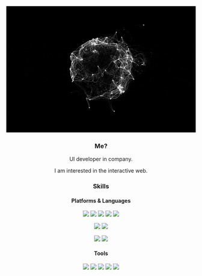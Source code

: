 <div align="center">
<img src="./gif.gif" />
<!-- <img src="https://capsule-render.vercel.app/api?type=waving&color=black&height=300&section=header&text=Oilpainting's%20SketchBook&fontSize=50&fontColor=000&animation=fadeIn&stroke=fff&strokeWidth=1" /> -->
  
<h3>Me?</h3>
  <p>UI developer in company.</p>
  <p>I am interested in the interactive web.</p>
  
<h3>Skills</h3>
<h4>Platforms & Languages</h4>

<img src="https://img.shields.io/badge/W3C-000000?style=flat-square&logo=W3C&logoColor=fff"> <img src="https://img.shields.io/badge/HTML5-000000?style=flat-square&logo=HTML5&logoColor=fff"> <img src="https://img.shields.io/badge/CSS3-000000?style=flat-square&logo=CSS3&logoColor=fff"> <img src="https://img.shields.io/badge/JavaScript-000000?style=flat-square&logo=JavaScript&logoColor=fff"> <img src="https://img.shields.io/badge/TypeScript-000000?style=flat-square&logo=TypeScript&logoColor=fff">

<img src="https://img.shields.io/badge/React-000000?style=flat-square&logo=React&logoColor=fff"> <img src="https://img.shields.io/badge/vue.js-000000?style=flat-square&logo=vue.js&logoColor=fff">

<img src="https://img.shields.io/badge/PHP-000000?style=flat-square&logo=PHP&logoColor=fff"> <img src="https://img.shields.io/badge/MySQL-000000?style=flat-square&logo=MySQL&logoColor=fff">

<h4>Tools</h4>

<img src="https://img.shields.io/badge/Git-000000?style=flat-square&logo=Git&logoColor=fff"> <img src="https://img.shields.io/badge/GitHub-000000?style=flat-square&logo=GitHub&logoColor=fff"> <img src="https://img.shields.io/badge/GitLab-000000?style=flat-square&logo=GitLab&logoColor=fff"> <img src="https://img.shields.io/badge/adobephotoshop-000000?style=flat-square&logo=adobephotoshop&logoColor=fff"> <img src="https://img.shields.io/badge/adobeillustrator-000000?style=flat-square&logo=adobeillustrator&logoColor=fff">
</div>
